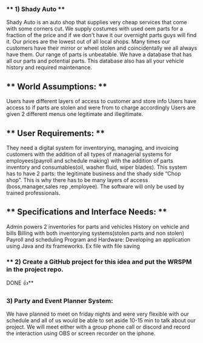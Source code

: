 ### ** 1) Shady Auto **
Shady Auto is an auto shop that supplies very cheap services that come with some corners cut. We supply costumes with used oem parts for a fraction of the price and if we don't have it our overnight parts guys will find it. Our prices are the lowest out of all local shops. Many times our customers have their mirror or wheel stolen and coincidentally we all always have them. Our range of parts is unbeatable. We have a database that has all our parts and potential parts. This database also has all your vehicle history and required maintenance.


## ** World Assumptions: **
Users have different layers of access to customer and store info
Users have access to if parts are stolen and were from to charge accordingly 
Users are given 2 different menus one legitimate and illegitimate.

## ** User Requirements: **
They need a digital system for inventorying, managing, and invoicing customers with the addition of all types of managerial systems for employees(payroll and schedule making) with the addition of parts inventory and consumables(oil, washer fluid, wiper blades). This system has to have 2 parts: the legitimate business and the shady side “Chop shop”. This is why there has to be many layers of access (boss,manager,sales rep ,employee). The software will only be used by trained professionals.


## ** Specifications and Interface Needs: **
Admin powers 
2 inventories for parts and vehicles 
History on vehicle and bills
Billing with both inventorying systems(stolen parts and non stolen)
Payroll and scheduling 
Program and Hardware:
Developing an application using Java and its frameworks.
Ex file with file saving


### ** 2) Create a GitHub project for this idea and put the WRSPM in the project repo.
 DONE 👍**

### 3) Party and Event Planner System:
We have planned to meet on friday nights and were very flexible with our schedule and all of us would be able to set aside 10-15 min to talk about our project. We will meet either with a group phone call or discord and record the interaction using OBS or screen recorder on the iphone. 
